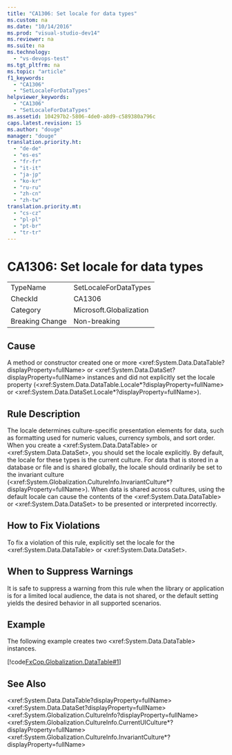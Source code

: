 ```yaml
---
title: "CA1306: Set locale for data types"
ms.custom: na
ms.date: "10/14/2016"
ms.prod: "visual-studio-dev14"
ms.reviewer: na
ms.suite: na
ms.technology: 
  - "vs-devops-test"
ms.tgt_pltfrm: na
ms.topic: "article"
f1_keywords: 
  - "CA1306"
  - "SetLocaleForDataTypes"
helpviewer_keywords: 
  - "CA1306"
  - "SetLocaleForDataTypes"
ms.assetid: 104297b2-5806-4de0-a8d9-c589380a796c
caps.latest.revision: 15
ms.author: "douge"
manager: "douge"
translation.priority.ht: 
  - "de-de"
  - "es-es"
  - "fr-fr"
  - "it-it"
  - "ja-jp"
  - "ko-kr"
  - "ru-ru"
  - "zh-cn"
  - "zh-tw"
translation.priority.mt: 
  - "cs-cz"
  - "pl-pl"
  - "pt-br"
  - "tr-tr"
---
```

# CA1306: Set locale for data types
|||  
|-|-|  
|TypeName|SetLocaleForDataTypes|  
|CheckId|CA1306|  
|Category|Microsoft.Globalization|  
|Breaking Change|Non-breaking|  
  
## Cause  
 A method or constructor created one or more \<xref:System.Data.DataTable?displayProperty=fullName> or \<xref:System.Data.DataSet?displayProperty=fullName> instances and did not explicitly set the locale property (\<xref:System.Data.DataTable.Locale*?displayProperty=fullName> or \<xref:System.Data.DataSet.Locale*?displayProperty=fullName>).  
  
## Rule Description  
 The locale determines culture-specific presentation elements for data, such as formatting used for numeric values, currency symbols, and sort order. When you create a \<xref:System.Data.DataTable> or \<xref:System.Data.DataSet>, you should set the locale explicitly. By default, the locale for these types is the current culture. For data that is stored in a database or file and is shared globally, the locale should ordinarily be set to the invariant culture (\<xref:System.Globalization.CultureInfo.InvariantCulture*?displayProperty=fullName>). When data is shared across cultures, using the default locale can cause the contents of the \<xref:System.Data.DataTable> or \<xref:System.Data.DataSet> to be presented or interpreted incorrectly.  
  
## How to Fix Violations  
 To fix a violation of this rule, explicitly set the locale for the \<xref:System.Data.DataTable> or \<xref:System.Data.DataSet>.  
  
## When to Suppress Warnings  
 It is safe to suppress a warning from this rule when the library or application is for a limited local audience, the data is not shared, or the default setting yields the desired behavior in all supported scenarios.  
  
## Example  
 The following example creates two \<xref:System.Data.DataTable> instances.  
  
 [!code[FxCop.Globalization.DataTable#1](../codequality/codesnippet/CSharp/ca1306--set-locale-for-data-types_1.cs)]  
  
## See Also  
 \<xref:System.Data.DataTable?displayProperty=fullName>   
 \<xref:System.Data.DataSet?displayProperty=fullName>   
 \<xref:System.Globalization.CultureInfo?displayProperty=fullName>   
 \<xref:System.Globalization.CultureInfo.CurrentUICulture*?displayProperty=fullName>   
 \<xref:System.Globalization.CultureInfo.InvariantCulture*?displayProperty=fullName>